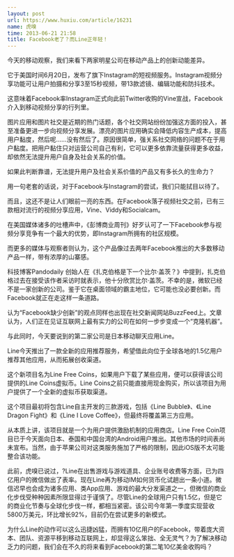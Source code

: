 ```yaml
---
layout: post
url: https://www.huxiu.com/article/16231
name: 虎嗅
time: 2013-06-21 21:58
title: Facebook老了？而Line正年轻！
---
```

今天的移动观察，我们来看下两家明星公司在移动产品上的创新动能差异。

它于美国时间6月20日，发布了旗下Instagram的短视频服务。Instagram视频分享功能可让用户拍摄和分享3至15秒视频，带13款滤镜、编辑功能和防抖技术。

这意味着Facebook率Instagram正式向此前Twitter收购的Vine宣战，Facebook介入到移动视频分享的行列里。

图片应用和图片社交是近期的热门话题，各个社交网站纷纷加强这方面的投入，甚至准备更进一步向视频分享发展。漂亮的图片应用确实会降低内容生产成本，提高用户黏度，然后呢……没有然后了。原因很简单，强关系社交网络的问题不在于用户黏度。把用户黏住只对运营公司自己有利，它可以更多依靠流量获得更多收益，却依然无法提升用户自身及社会关系的价值。

如果此判断靠谱，无法提升用户及社会关系价值的产品又有多长久的生命力？

用一句老套的话说，对于Facebook与Instagram的尝试，我们只能拭目以待了。

而且，这还不是让人们眼前一亮的东西。在Facebook落子视频社交之前，已有三款相对流行的视频分享应用，Vine、Viddy和Socialcam。

在美国媒体诸多的吐槽声中，《彭博商业周刊》好歹认可了一下Facebook参与视频分享竞争有一个最大的优势，即Instagram所拥有的社区规模。

而更多的媒体与观察者则认为，这个产品像过去两年Facebook推出的大多数移动产品一样，带有浓厚的山寨感。　　

科技博客Pandodaily 创始人在《扎克伯格是下一个比尔·盖茨？》中提到，扎克伯格过去在接受该作者采访时就表示，他十分欣赏比尔·盖茨。不幸的是，微软已经不是一家创新的公司。鉴于它在桌面领域的霸主地位，它可能也没必要创新。而Facebook就正在走这样一条道路。

认为“Facebook缺少创新”的观点同样也出现在社交新闻网站BuzzFeed上。文章认为，人们正在见证互联网上最有实力的公司在如何一步步变成一个“克隆机器”。

与此同时，今天要说到的第二家公司是日本移动聊天应用Line。

Line今天推出了一款全新的应用推荐服务，希望借此向位于全球各地的1.5亿用户推荐其他应用，从而拓展创收渠道。

这个新项目名为Line Free Coins，如果用户下载了某些应用，便可以获得该公司提供的Line Coins虚拟币。Line Coins之前只能直接用现金购买，所以该项目为用户提供了一个全新的虚拟币获取渠道。

这个项目最初将包含Line自主开发的三款游戏，包括《Line Bubble》、《Line Dragon Fight》和《Line I Love Coffee》，但最终将覆盖第三方应用。

从本质上讲，该项目就是一个为用户提供激励机制的应用商店。Line Free Coin项目已于今天面向日本、泰国和中国台湾的Android用户推出。其他市场的时间表尚未宣布。当然，由于苹果公司对这类服务施加了严格的限制，因此iOS版不太可能整合该功能。

此前，虎嗅已说过，?Line在出售游戏与游戏道具、企业账号收费等方面，已为四亿用户的微信做出了表率。现在Line再为移动IM如何货币化试趟出一条小道。微信迟早也会成为诸多应用、类App应用、游戏的最大分发渠道之一，但微信的商业化步伐受种种因素所限显得过于谨慎了。尽管Line的全球用户只有1.5亿，但是它的商业化节奏与全球化步伐一样，都相当紧密。该公司今年第一季度实现营收5800万美元，环比增长92%，目前仍在尝试更多的新模式。

为什么Line的动作可以这么迅捷凶猛，而拥有10亿用户的Facebook，带着庞大资本、团队、资源平移到移动互联网上，却显得这么笨拙、全无灵气？为了解决移动乏力的问题，我们会在不久的将来看到Facebook的第二笔10亿美金收购吗？

